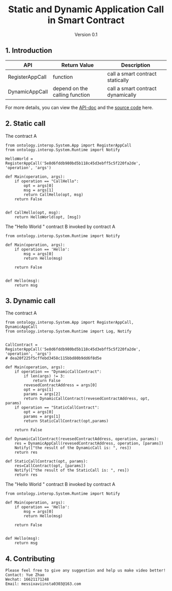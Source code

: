 <h1 align="center">Static and Dynamic Application Call in Smart Contract</h1>
<p align="center" class="version">Version 0.1</p>

## 1. Introduction

| API                          | Return Value  | Description                                       |
| ---------------------------- | ---- | ---------------------------------------- |
| RegisterAppCall | function |  call a smart contract statically |
|DynamicAppCall | depend on the calling function |call a smart contract dynamically |

For more details, you can view the [API-doc](http://dev-docs.ont.io/#/docs-en/DeveloperGuide/smartcontract/05-sc-api) and the [source code](https://github.com/ontio/ontology-python-compiler) here.

## 2. Static call

The contract A

```
from ontology.interop.System.App import RegisterAppCall
from ontology.interop.System.Runtime import Notify

HelloWorld = RegisterAppCall('5e8d6fddb980bd5b118c45d3ebff5c5f220fa2de', 'operation', 'args')

def Main(operation, args):
    if operation == "CallHello":
        opt = args[0]
        msg = args[1]
        return CallHello(opt, msg)
    return False


def CallHello(opt, msg):
    return HelloWorld(opt, [msg])
```

The "Hello World " contract B invoked by contract A

```
from ontology.interop.System.Runtime import Notify

def Main(operation, args):
    if operation == 'Hello':
        msg = args[0]
        return Hello(msg)

    return False


def Hello(msg):
    return msg
```

## 3. Dynamic call

The contract A

```
from ontology.interop.System.App import RegisterAppCall, DynamicAppCall
from ontology.interop.System.Runtime import Log, Notify


CallContract = RegisterAppCall('5e8d6fddb980bd5b118c45d3ebff5c5f220fa2de', 'operation', 'args')
# dea20f225f5cffebd3458c115bbd80b9dd6f8d5e

def Main(operation, args):
    if operation == "DynamicCallContract":
        if len(args) != 3:
            return False
        revesedContractAddress = args[0]
        opt = args[1]
        params = args[2]
        return DynamicCallContract(revesedContractAddress, opt, params)
    if operation == "StaticCallContract":
        opt = args[0]
        params = args[1]
        return StaticCallContract(opt,params)

    return False

def DynamicCallContract(revesedContractAddress, operation, params):
    res = DynamicAppCall(revesedContractAddress, operation, [params])
    Notify(["the result of the DynamicCall is: ", res])
    return res

def StaticCallContract(opt, params):
    res=CallContract(opt, [params])
    Notify(["the result of the StaticCall is: ", res])
    return res
```

The "Hello World " contract B invoked by contract A

```
from ontology.interop.System.Runtime import Notify

def Main(operation, args):
    if operation == 'Hello':
        msg = args[0]
        return Hello(msg)

    return False


def Hello(msg):
    return msg
```

## 4. Contributing 

```
Please feel free to give any suggestion and help us make video better!
Contact: Yue Zhao 
Wechat: 16621171248
Email: messixaviinsta0303@163.com
```
